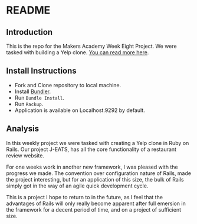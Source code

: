 # README

## Introduction

This is the repo for the Makers Academy Week Eight Project. We were tasked with building a Yelp clone. [You can read more here](https://tomstuart92.github.io/portfolio/Yelp/).

## Install Instructions

- Fork and Clone repository to local machine.   
- Install [Bundler](http://bundler.io/).  
- Run `Bundle Install`.  
- Run `Rackup`.   
- Application is available on Localhost:9292 by default.   

## Analysis

In this weekly project we were tasked with creating a Yelp clone in Ruby on Rails. Our project J-EATS, has all the core functionality of a restaurant review website.

For one weeks work in another new framework, I was pleased with the progress we made. The convention over configuration nature of Rails, made the project interesting, but for an application of this size, the bulk of Rails simply got in the way of an agile quick development cycle.

This is a project I hope to return to in the future, as I feel that the advantages of Rails will only really become apparent after full emersion in the framework for a decent period of time, and on a project of sufficient size.

